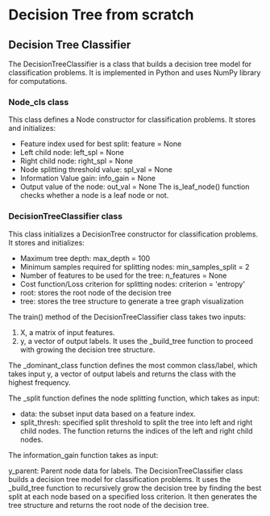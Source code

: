 # Decision Tree from scratch

## Decision Tree Classifier

The DecisionTreeClassifier is a class that builds a decision tree model for classification problems. It is implemented in Python and uses NumPy library for computations.

### Node_cls class
This class defines a Node constructor for classification problems. It stores and initializes:

* Feature index used for best split: feature = None
* Left child node: left_spl = None
* Right child node: right_spl = None
* Node splitting threshold value: spl_val = None
* Information Value gain: info_gain = None
* Output value of the node: out_val = None
The is_leaf_node() function checks whether a node is a leaf node or not.

### DecisionTreeClassifier class
This class initializes a DecisionTree constructor for classification problems. It stores and initializes:

* Maximum tree depth: max_depth = 100
* Minimum samples required for splitting nodes: min_samples_split = 2
* Number of features to be used for the tree: n_features = None
* Cost function/Loss criterion for splitting nodes: criterion = 'entropy'
* root: stores the root node of the decision tree
* tree: stores the tree structure to generate a tree graph visualization

The train() method of the DecisionTreeClassifier class takes two inputs:

1. X, a matrix of input features.
2. y, a vector of output labels.
It uses the _build_tree function to proceed with growing the decision tree structure.

The _dominant_class function defines the most common class/label, which takes input y, a vector of output labels and returns the class with the highest frequency.

The _split function defines the node splitting function, which takes as input:

* data: the subset input data based on a feature index.
* split_thresh: specified split threshold to split the tree into left and right child nodes.
The function returns the indices of the left and right child nodes.

The information_gain function takes as input:

y_parent: Parent node data for labels.
The DecisionTreeClassifier class builds a decision tree model for classification problems. It uses the _build_tree function to recursively grow the decision tree by finding the best split at each node based on a specified loss criterion. It then generates the tree structure and returns the root node of the decision tree.


